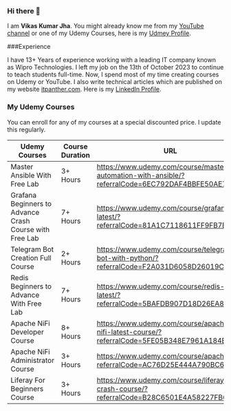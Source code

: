 ### Hi there 👋

I am **Vikas Kumar Jha**. You might already know me from my [YouTube channel](https://www.youtube.com/vikasjha001) or one of my Udemy Courses, here is my [Udmey Profile](https://www.udemy.com/user/vikas-kumar-jha-5/).

###Experience

I have 13+ Years of experience working with a leading IT company known as Wipro Technologies. I left my job on the 13th of October 2023 to continue to teach students full-time. Now, I spend most of my time creating courses on Udemy or YouTube. I also write technical articles which are published on my website [itpanther.com](https://itpanther.com/blogs).
Here is my [LinkedIn Profile](https://www.linkedin.com/in/vikasjha001/).


### My Udemy Courses

You can enroll for any of my courses at a special discounted price. I update this regularly.

| Udemy Courses | Course Duration | URL | Discount Coupon |
|----------|----------|----------|----------|
Master Ansible With Free Lab | 3+ Hours | https://www.udemy.com/course/mastering-automation-with-ansible/?referralCode=6EC792DAF4BBFE50AE7A | MARCH2024
Grafana Beginners to Advance Crash Course with Free Lab | 7+ Hours | https://www.udemy.com/course/grafana-latest/?referralCode=81A1C7118611FF9FB7EA | MARCH2024
Telegram Bot Creation Full Course | 2+ Hours | https://www.udemy.com/course/telegram-bot-with-python/?referralCode=F2A031D6058D26019C0F | MARCH2024
Redis Beginners to Advance With Free Lab | 7+ Hours | https://www.udemy.com/course/redis-latest/?referralCode=5BAFDB907D18D26EA8CB | MARCH2024
Apache NiFi Developer Course | 8+ Hours | https://www.udemy.com/course/apache-nifi-latest-course/?referralCode=5FE05B348E7961A184BC | MARCH2024
Apache NiFi Administrator Course | 3+ Hours | https://www.udemy.com/course/apachenifi/?referralCode=AC76D25E444A790BC60D | MARCH2024
Liferay For Beginners Course | 3+ Hours | https://www.udemy.com/course/liferay-crash-course/?referralCode=B28C6501E4A58227FB64 | MARCH2024

